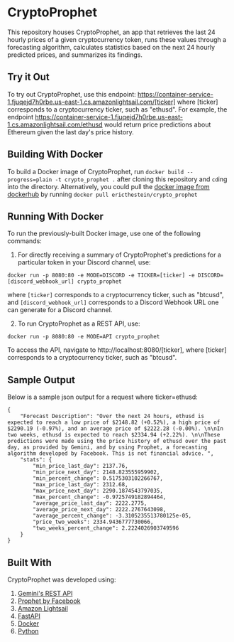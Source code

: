 # CryptoProphet

This repository houses CryptoProphet, an app that retrieves the last 24 hourly prices of a given cryptocurrency token, runs these values through a forecasting algorithm, calculates statistics based on the next 24 hourly predicted prices, and summarizes its findings.

## Try it Out

To try out CryptoProphet, use this endpoint: https://container-service-1.fjuqejd7h0rbe.us-east-1.cs.amazonlightsail.com/[ticker]
where [ticker] corresponds to a cryptocurrency ticker, such as "ethusd". For example, the endpoint https://container-service-1.fjuqejd7h0rbe.us-east-1.cs.amazonlightsail.com/ethusd would return price predictions about Ethereum given the last day's price history.

## Building With Docker

To build a Docker image of CryptoProphet, run `docker build --progress=plain -t crypto_prophet .` after cloning this repository and `cd`ing into the directory.
Alternatively, you could pull the [docker image from dockerhub](https://hub.docker.com/r/ericthestein/crypto_prophet) by running `docker pull ericthestein/crypto_prophet`

## Running With Docker

To run the previously-built Docker image, use one of the following commands:
1) For directly receiving a summary of CryptoProphet's predictions for a particular token in your Discord channel, use:
```
docker run -p 8080:80 -e MODE=DISCORD -e TICKER=[ticker] -e DISCORD=[discord_webhook_url] crypto_prophet
```
where `[ticker]` corresponds to a cryptocurrency ticker, such as "btcusd", and `[discord_webhook_url]` corresponds to a Discord Webhook URL one can generate for a Discord channel.

2) To run CryptoProphet as a REST API, use:
```
docker run -p 8080:80 -e MODE=API crypto_prophet
```
To access the API, navigate to http://localhost:8080/[ticker], where [ticker] corresponds to a cryptocurrency ticker, such as "btcusd".

## Sample Output

Below is a sample json output for a request where ticker=ethusd:
```
{
    "Forecast Description": "Over the next 24 hours, ethusd is expected to reach a low price of $2148.82 (+0.52%), a high price of $2290.19 (-0.97%), and an average price of $2222.28 (-0.00%). \n\nIn two weeks, ethusd is expected to reach $2334.94 (+2.22%). \n\nThese predictions were made using the price history of ethusd over the past day, as provided by Gemini, and by using Prophet, a forecasting algorithm developed by Facebook. This is not financial advice. ",
    "stats": {
        "min_price_last_day": 2137.76,
        "min_price_next_day": 2148.823555959902,
        "min_percent_change": 0.5175303102266767,
        "max_price_last_day": 2312.68,
        "max_price_next_day": 2290.1874543797035,
        "max_percent_change": -0.9725749182894464,
        "average_price_last_day": 2222.2775,
        "average_price_next_day": 2222.2767643098,
        "average_percent_change": -3.3105235513780125e-05,
        "price_two_weeks": 2334.9436777730066,
        "two_weeks_percent_change": 2.2224026903749596
    }
}
```

## Built With

CryptoProphet was developed using:
1) [Gemini's REST API](https://docs.gemini.com/rest-api/#ticker-v2)
2) [Prophet by Facebook](https://facebook.github.io/prophet/)
3) [Amazon Lightsail](https://lightsail.aws.amazon.com/)
4) [FastAPI](https://fastapi.tiangolo.com/)
5) [Docker](https://www.docker.com/)
6) [Python](https://www.python.org/)
